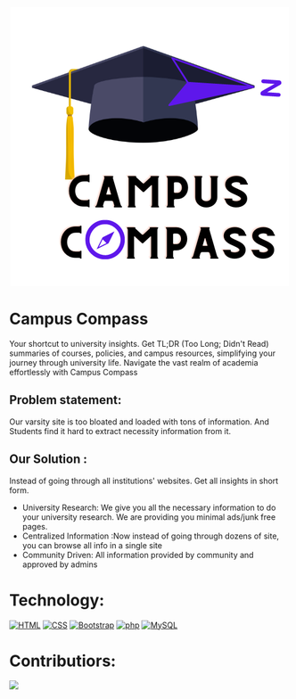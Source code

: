 <div align="center"> <img src="logo.png"></div>

# Campus Compass 

Your shortcut to university insights. Get TL;DR (Too Long; Didn't Read) summaries of courses, policies, and campus resources, simplifying your journey through university life. Navigate the vast realm of academia effortlessly with Campus Compass

## Problem statement: 

Our varsity site is too bloated and loaded with tons of information. And Students find it hard to extract necessity information from it. 

## Our Solution : 

Instead of going through all institutions' websites. Get all insights in short form. 

- University Research: We give you all the necessary information to do your university research. We are providing you minimal ads/junk free pages.   
- Centralized Information :Now instead of going through dozens of site, you can browse all info in a single site
- Community Driven: All information provided by community and approved by admins

#  Technology:
  <a href="https://github.com/search?q=user%3ADenverCoder1+language%3Ahtml"><img alt="HTML" src="https://img.shields.io/badge/HTML-E34F26.svg?logo=html5&logoColor=white"></a>
    <a href="https://github.com/search?q=user%3ADenverCoder1+language%3Acss"><img alt="CSS" src="https://img.shields.io/badge/CSS-1572B6.svg?logo=css3&logoColor=white"></a>
 <a href="#"><img alt="Bootstrap" src="https://img.shields.io/badge/Bootstrap-7952B3.svg?logo=bootstrap&logoColor=white"></a>
 <a href="#"><img alt="php" src="https://img.shields.io/badge/php-7992B3.svg?logo=php&logoColor=white"></a>
  <a href="#"><img alt="MySQL" src="https://img.shields.io/badge/mysql-FFF0000.svg?logo=mysql&logoColor=white"></a>


# Contributiors:
<a href="https://github.com/progtheta/CampusCompass/graphs/contributors">
  <img src="https://contrib.rocks/image?repo=progtheta/CampusCompass" />
</a>


